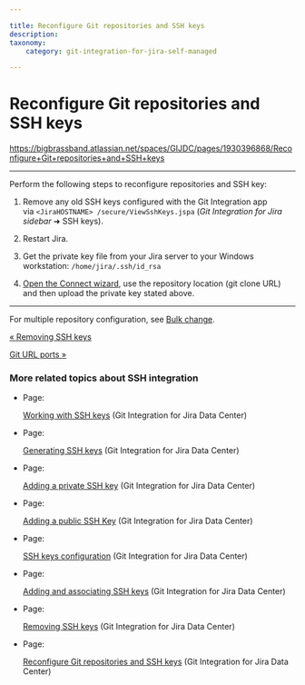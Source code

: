 ```yaml
---

title: Reconfigure Git repositories and SSH keys
description:
taxonomy:
    category: git-integration-for-jira-self-managed

---
```


# Reconfigure Git repositories and SSH keys

<https://bigbrassband.atlassian.net/spaces/GIJDC/pages/1930396868/Reconfigure+Git+repositories+and+SSH+keys>

* * *

Perform the following steps to reconfigure repositories and SSH key:

1.  Remove any old SSH keys configured with the Git Integration app via `<JiraHOSTNAME> /secure/ViewSshKeys.jspa` (_Git Integration for Jira sidebar_ ➜ SSH keys).
    
2.  Restart Jira.
    
3.  Get the private key file from your Jira server to your Windows workstation: `/home/jira/.ssh/id_rsa`
    
4.  [Open the Connect wizard](/wiki/spaces/GIJDC/pages/1930397090/Using+the+Connect+Repository+wizard), use the repository location (git clone URL) and then upload the private key stated above.
    

* * *

For multiple repository configuration, see [Bulk change](/wiki/spaces/GIJDC/pages/1930397801/Bulk+change).

[« Removing SSH keys](/wiki/spaces/GIJDC/pages/1930396835/Removing+SSH+keys)

[Git URL ports »](/wiki/spaces/GIJDC/pages/1930396890/Git+URL+ports)

### More related topics about SSH integration

*   Page:
    
    [Working with SSH keys](/wiki/spaces/GIJDC/pages/1930396577/Working+with+SSH+keys) (Git Integration for Jira Data Center)
    
*   Page:
    
    [Generating SSH keys](/wiki/spaces/GIJDC/pages/1930396609/Generating+SSH+keys) (Git Integration for Jira Data Center)
    
*   Page:
    
    [Adding a private SSH key](/wiki/spaces/GIJDC/pages/1930396698/Adding+a+private+SSH+key) (Git Integration for Jira Data Center)
    
*   Page:
    
    [Adding a public SSH Key](/wiki/spaces/GIJDC/pages/1930396728/Adding+a+public+SSH+Key) (Git Integration for Jira Data Center)
    
*   Page:
    
    [SSH keys configuration](/wiki/spaces/GIJDC/pages/1930396746/SSH+keys+configuration) (Git Integration for Jira Data Center)
    
*   Page:
    
    [Adding and associating SSH keys](/wiki/spaces/GIJDC/pages/1930396771/Adding+and+associating+SSH+keys) (Git Integration for Jira Data Center)
    
*   Page:
    
    [Removing SSH keys](/wiki/spaces/GIJDC/pages/1930396835/Removing+SSH+keys) (Git Integration for Jira Data Center)
    
*   Page:
    
    [Reconfigure Git repositories and SSH keys](/wiki/spaces/GIJDC/pages/1930396868/Reconfigure+Git+repositories+and+SSH+keys) (Git Integration for Jira Data Center)